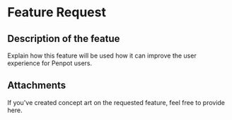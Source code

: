 # Feature Request
## Description of the featue
Explain how this feature will be used how it can improve the user experience for Penpot users.

## Attachments
If you've created concept art on the requested feature, feel free to provide here.